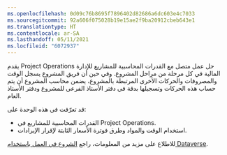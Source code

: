 ```yaml
---
ms.openlocfilehash: 0d09c76b8695f7896402d82686a6dc603e4c7033
ms.sourcegitcommit: 92a606f075028b19e15ae2f9ba20912cbeb643e1
ms.translationtype: HT
ms.contentlocale: ar-SA
ms.lasthandoff: 05/11/2021
ms.locfileid: "6072937"
---
```

يقدم Project Operations حل عمل متصل مع القدرات المحاسبية للمشاريع للإدارة المالية في كل مرحلة من مراحل المشروع. وفي حين أن فريق المشروع يسجل الوقت والمصروفات والحركات الأخرى المرتبطة بالمشروع، يضمن محاسب المشروع أن يتم حساب هذه الحركات وتسجيلها بدقة في دفتر الأستاذ الفرعي للمشروع ودفتر الأستاذ العام.

قد تعرّفت في هذه الوحدة على:  

- القدرات المحاسبية للمشاريع في Project Operations.
- استخدام الوقت والمواد وطرق فوترة الأسعار الثابتة لإقرار الإيرادات.

للاطلاع على مزيد من المعلومات، راجع [الشروع في العمل باستخدام Dataverse](https://docs.microsoft.com/learn/paths/get-started-cds/?azure-portal=true).
